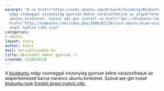 ```yaml
---
excerpt: "A <a href=\"https://wiki.ubuntu.com/Artwork/Incoming/Blubuntu\">bluebuntu</a>
  edgy csomaggal viszonylag gyorsan kékre varázsolhatjuk az alapértelmezett barna-narancs
  ubuntu kinézetet. Szóval apt-get install <a href=\"apt://blubuntu-look\">blubuntu-look</a>\r\n<a
  href=\"http://tombuntu.com/index.php/2008/02/26/turn-ubuntu-blue-using-blubuntu/\">Eredeti
  angol nyelvű cikk.</a>"
categories:
- ubuntu
layout: story
author: kecsi
mail: kecsi@linuxbox.hu
title: Ubuntuból kéket gyorsan :)
created: 1216029128
---
```

A <a href="https://wiki.ubuntu.com/Artwork/Incoming/Blubuntu">bluebuntu</a> edgy csomaggal viszonylag gyorsan kékre varázsolhatjuk az alapértelmezett barna-narancs ubuntu kinézetet. Szóval apt-get install <a href="apt://blubuntu-look">blubuntu-look</a>
<a href="http://tombuntu.com/index.php/2008/02/26/turn-ubuntu-blue-using-blubuntu/">Eredeti angol nyelvű cikk.</a>

